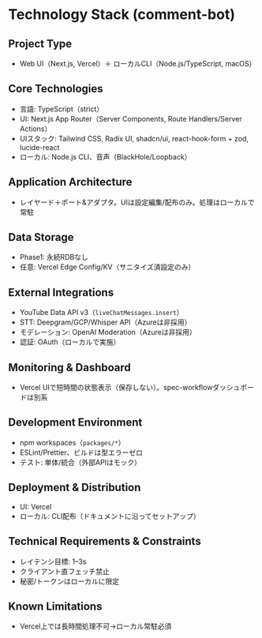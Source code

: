 # Technology Stack (comment-bot)

## Project Type

- Web UI（Next.js, Vercel）＋ ローカルCLI（Node.js/TypeScript, macOS）

## Core Technologies

- 言語: TypeScript（strict）
- UI: Next.js App Router（Server Components, Route Handlers/Server Actions）
- UIスタック: Tailwind CSS, Radix UI, shadcn/ui, react-hook-form + zod, lucide-react
- ローカル: Node.js CLI、音声（BlackHole/Loopback）

## Application Architecture

- レイヤード＋ポート&アダプタ。UIは設定編集/配布のみ。処理はローカルで常駐

## Data Storage

- Phase1: 永続RDBなし
- 任意: Vercel Edge Config/KV（サニタイズ済設定のみ）

## External Integrations

- YouTube Data API v3（`liveChatMessages.insert`）
- STT: Deepgram/GCP/Whisper API（Azureは非採用）
- モデレーション: OpenAI Moderation（Azureは非採用）
- 認証: OAuth（ローカルで実施）

## Monitoring & Dashboard

- Vercel UIで短時間の状態表示（保存しない）。spec-workflowダッシュボードは別系

## Development Environment

- npm workspaces（`packages/*`）
- ESLint/Prettier、ビルドは型エラーゼロ
- テスト: 単体/統合（外部APIはモック）

## Deployment & Distribution

- UI: Vercel
- ローカル: CLI配布（ドキュメントに沿ってセットアップ）

## Technical Requirements & Constraints

- レイテンシ目標: 1–3s
- クライアント直フェッチ禁止
- 秘密/トークンはローカルに限定

## Known Limitations

- Vercel上では長時間処理不可→ローカル常駐必須
